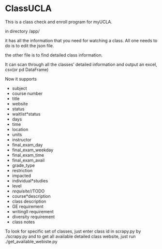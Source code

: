 # ClassUCLA
This is a class check and enroll program for myUCLA. 

in directory /app/

it has all the information that you need for watching a class. All one needs to do is to edit the json file.

the other file is to find detailed class information. 

It can scan through all the classes' detailed information and output an excel, csv(or pd DataFrame)

Now it supports
* subject
* course number
* title
* website
* status
* waitlist*status
* days
* time
* location
* units
*  instructor
*  final_exam_day
*  final_exam_weekday
*  final_exam_time
*  final_exam_avail
*  grade_type
*  restriction
*  impacted
*  individual*studies
*  level
*  *requisite*//TODO
*  course*description
*  class description
*  GE requirement
*  writingII requirement
*  diversity requirement
*  class notes

To look for specific set of classes, just enter class id in scrapy.py by ./scrapy.py
and to get all available detailed class website, just run ./get_available_webiste.py
